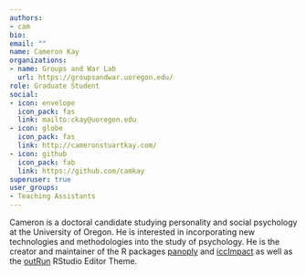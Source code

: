 ```yaml
---
authors:
- cam
bio:
email: ""
name: Cameron Kay
organizations:
- name: Groups and War Lab
  url: https://groupsandwar.uoregon.edu/
role: Graduate Student
social:
- icon: envelope
  icon_pack: fas
  link: mailto:ckay@uoregon.edu
- icon: globe
  icon_pack: fas
  link: http://cameronstuartkay.com/
- icon: github
  icon_pack: fab
  link: https://github.com/camkay
superuser: true
user_groups:
- Teaching Assistants
---
```


Cameron is a doctoral candidate studying personality and social psychology at the University of Oregon. He is interested in incorporating new technologies and methodologies into the study of psychology. He is the creator and maintainer of the R packages [panoply](https://github.com/camkay/panoply) and [iccImpact](https://github.com/camkay/iccImpact) as well as the [outRun](https://github.com/camkay/outRun) RStudio Editor Theme.

